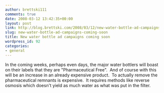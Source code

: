```yaml
---
author: brettski111
comments: true
date: 2008-03-12 13:42:35+00:00
layout: post
link: http://blog.brettski.com/2008/03/12/new-water-bottle-ad-campaigns-coming-soon/
slug: new-water-bottle-ad-campaigns-coming-soon
title: New water bottle ad campaigns coming soon
wordpress_id: 92
categories:
- general
---
```


In the coming weeks, perhaps even days, the major water bottlers will boast on their labels that they are "Pharmaceutical Free".  And of course with this will be an increase in an already expensive product.  To actually remove the pharmaceutical remnants is expensive.  It requires methods like reverse osmosis which doesn't yield as much water as what was put in the filter.
